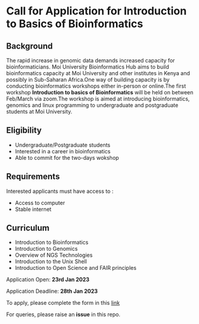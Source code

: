 # Call for Application for Introduction to Basics of Bioinformatics
## Background
The rapid increase in genomic data demands increased capacity for bioinformaticians. Moi University Bioinformatics Hub aims to build bioinformatics capacity at Moi University and other institutes in Kenya and possibly in Sub-Saharan Africa.One way of building capacity is by conducting bioinformatics workshops either in-person or online.The first workshop **Introduction to basics of Bioinformatics** will be held on between Feb/March via zoom.The workshop is aimed at introducing bioinformatics, genomics and linux programming to undergraduate and postgraduate students at Moi University.
## Eligibility
* Undergraduate/Postgraduate students
* Interested in a career in bioinformatics
* Able to commit for the two-days wokshop
## Requirements
Interested applicants must have access to :
* Access to computer
* Stable internet
## Curriculum
* Introduction to Bioinformatics
* Introduction to Genomics
* Overview of NGS Technologies
* Introduction to the Unix Shell
* Introduction to Open Science and FAIR principles


Application Open: **23rd Jan 2023**

Application Deadline: **28th Jan 2023**

To apply, please complete the form in this [link](https://docs.google.com/forms/d/e/1FAIpQLSdyQlQcK94859OnfyTFh43fobQaOccwLP74YvnJak6frqY6RA/viewform?usp=sf_link)

<!--Alternative [link](https://docs.google.com/forms/d/e/1FAIpQLSdqUUTa06zuDCxGmoS2JkBh9DoGna9i912H5WDFbLa3l49DqQ/viewform?usp=pp_url)-->

For queries, please raise an **issue** in this repo.
